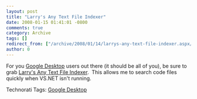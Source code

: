 ```yaml
---
layout: post
title: "Larry's Any Text File Indexer"
date: 2008-01-15 01:41:01 -0800
comments: true
category: Archive
tags: []
redirect_from: ["/archive/2008/01/14/larrys-any-text-file-indexer.aspx/"]
author: 0
---
```

<!-- more -->
<p>For you <a href="http://desktop.google.com/" target="_blank">Google Desktop</a> users out there (it should be all of you), be sure to grab <a href="http://desktop.google.com/plugins/i/indexitall.html?hl=en" target="_blank">Larry's Any Text File Indexer</a>.  This allows me to search code files quickly when VS.NET isn't running.</p>  <div class="wlWriterSmartContent" id="scid:0767317B-992E-4b12-91E0-4F059A8CECA8:e4c5e46e-efa3-43c6-bb5e-a437c1015f06" style="padding-right: 0px; display: inline; padding-left: 0px; padding-bottom: 0px; margin: 0px; padding-top: 0px">Technorati Tags: <a href="http://technorati.com/tags/Google%20Desktop" rel="tag">Google Desktop</a></div>

